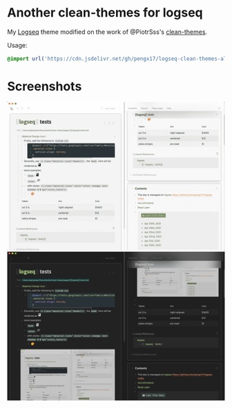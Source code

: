 # Another clean-themes for logseq

My [Logseq](https://logseq.com) theme modified on the work of @PiotrSss's [clean-themes](https://github.com/PiotrSss/logseq-clean-themes).

Usage:

```css
@import url('https://cdn.jsdelivr.net/gh/pengx17/logseq-clean-themes-alt@1.2.1/custom.css');
```

# Screenshots
![white](./white.png)
![black](./black.png)
